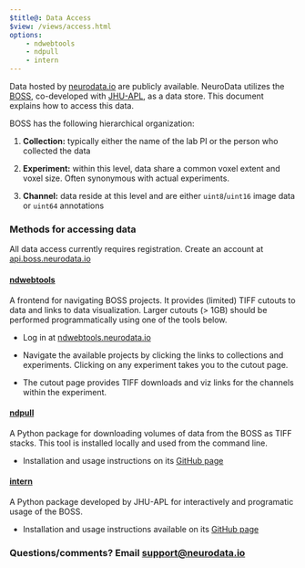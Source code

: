 ```yaml
---
$title@: Data Access
$view: /views/access.html
options: 
    - ndwebtools
    - ndpull
    - intern
---
```


Data hosted by [neurodata.io](https://neurodata.io/data) are publicly available. NeuroData utilizes the [BOSS](https://api.boss.neurodata.io), co-developed with [JHU-APL](https://github.com/jhuapl-boss/), as a data store.  This document explains how to access this data.

BOSS has the following hierarchical organization:

1. **Collection:** typically either the name of the lab PI or the person who collected the data

2. **Experiment:** within this level, data share a common voxel extent and voxel size.  Often synonymous with actual experiments.

3. **Channel:** data reside at this level and are either `uint8`/`uint16` image data or `uint64` annotations

### Methods for accessing data

All data access currently requires registration. Create an account at [api.boss.neurodata.io](https://api.boss.neurodata.io)

#### [ndwebtools](https://ndwebtools.neurodata.io)

A frontend for navigating BOSS projects. It provides (limited) TIFF cutouts to data and links to data visualization.  Larger cutouts (> 1GB) should be performed programmatically using one of the tools below.

- Log in at [ndwebtools.neurodata.io](https://ndwebtools.neurodata.io)

- Navigate the available projects by clicking the links to collections and experiments.  Clicking on any experiment takes you to the cutout page.

- The cutout page provides TIFF downloads and viz links for the channels within the experiment.

#### [ndpull](https://github.com/neurodata/ndpull)

A Python package for downloading volumes of data from the BOSS as TIFF stacks. This tool is installed locally and used from the command line.

- Installation and usage instructions on its [GitHub page](https://github.com/neurodata/ndpull/)

#### [intern](https://github.com/jhuapl-boss/intern)

A Python package developed by JHU-APL for interactively and programatic usage of the BOSS.

- Installation and usage instructions available on its [GitHub page](https://github.com/jhuapl-boss/intern)

### Questions/comments?  Email [support@neurodata.io](mailto:support@neurodata.io)